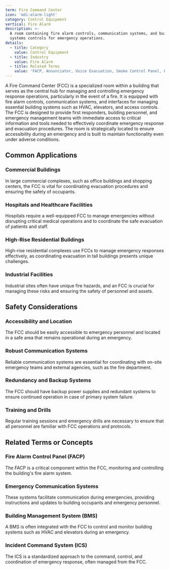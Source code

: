 ```yaml
---
term: Fire Command Center
icon: 'mdi:alarm-light'
category: Control Equipment
vertical: Fire Alarm
description: >-
  A room containing fire alarm controls, communication systems, and building
  systems controls for emergency operations.
details:
  - title: Category
    value: Control Equipment
  - title: Industry
    value: Fire Alarm
  - title: Related Terms
    value: 'FACP, Annunciator, Voice Evacuation, Smoke Control Panel, Fire Phone'
---
```

A Fire Command Center (FCC) is a specialized room within a building that serves as the central hub for managing and controlling emergency response operations, particularly in the event of a fire. It is equipped with fire alarm controls, communication systems, and interfaces for managing essential building systems such as HVAC, elevators, and access controls. The FCC is designed to provide first responders, building personnel, and emergency management teams with immediate access to critical information and tools needed to effectively coordinate emergency response and evacuation procedures. The room is strategically located to ensure accessibility during an emergency and is built to maintain functionality even under adverse conditions. 

## Common Applications

### Commercial Buildings
In large commercial complexes, such as office buildings and shopping centers, the FCC is vital for coordinating evacuation procedures and ensuring the safety of occupants.

### Hospitals and Healthcare Facilities
Hospitals require a well-equipped FCC to manage emergencies without disrupting critical medical operations and to coordinate the safe evacuation of patients and staff.

### High-Rise Residential Buildings
High-rise residential complexes use FCCs to manage emergency responses effectively, as coordinating evacuation in tall buildings presents unique challenges.

### Industrial Facilities
Industrial sites often have unique fire hazards, and an FCC is crucial for managing these risks and ensuring the safety of personnel and assets.

## Safety Considerations

### Accessibility and Location
The FCC should be easily accessible to emergency personnel and located in a safe area that remains operational during an emergency.

### Robust Communication Systems
Reliable communication systems are essential for coordinating with on-site emergency teams and external agencies, such as the fire department.

### Redundancy and Backup Systems
The FCC should have backup power supplies and redundant systems to ensure continued operation in case of primary system failure.

### Training and Drills
Regular training sessions and emergency drills are necessary to ensure that all personnel are familiar with FCC operations and protocols.

## Related Terms or Concepts

### Fire Alarm Control Panel (FACP)
The FACP is a critical component within the FCC, monitoring and controlling the building's fire alarm system.

### Emergency Communication Systems
These systems facilitate communication during emergencies, providing instructions and updates to building occupants and emergency personnel.

### Building Management System (BMS)
A BMS is often integrated with the FCC to control and monitor building systems such as HVAC and elevators during an emergency.

### Incident Command System (ICS)
The ICS is a standardized approach to the command, control, and coordination of emergency response, often managed from the FCC.
